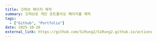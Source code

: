 ```yaml
---
title: 깃허브 페이지 제작
summary: 깃허브로 개인 포트폴리오 페이지를 제작
tags:
  - ["Github", "Portfolio"]
date: 2025-10-26
external_link: https://github.com/SiRung2/SiRung2.github.io/actions
---
```

